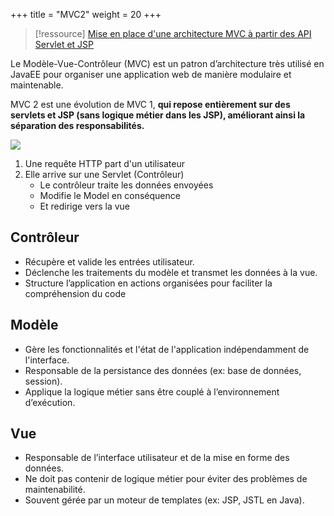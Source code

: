 +++
title = "MVC2"
weight = 20
+++

> [!ressource]
> [Mise en place d'une architecture MVC à partir des API Servlet et JSP](https://youtu.be/7tP-BKZk1qY)

Le Modèle-Vue-Contrôleur (MVC) est un patron d’architecture très utilisé en JavaEE pour organiser une application web de manière modulaire et maintenable.

MVC 2 est une évolution de MVC 1, **qui repose entièrement sur des servlets et JSP (sans logique métier dans les JSP), améliorant ainsi la séparation des responsabilités.**

![](mvc2.png)

1. Une requête HTTP part d'un utilisateur
2. Elle arrive sur une Servlet (Contrôleur)
    - Le contrôleur traite les données envoyées
    - Modifie le Model en conséquence
    - Et redirige vers la vue


## Contrôleur
- Récupère et valide les entrées utilisateur.
- Déclenche les traitements du modèle et transmet les données à la vue.
- Structure l’application en actions organisées pour faciliter la compréhension du code

## Modèle
- Gère les fonctionnalités et l'état de l'application indépendamment de l'interface.
- Responsable de la persistance des données (ex: base de données, session).
- Applique la logique métier sans être couplé à l’environnement d’exécution.

## Vue
- Responsable de l’interface utilisateur et de la mise en forme des données.
- Ne doit pas contenir de logique métier pour éviter des problèmes de maintenabilité.
- Souvent gérée par un moteur de templates (ex: JSP, JSTL en Java).

